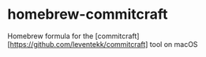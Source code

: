 # homebrew-commitcraft

Homebrew formula for the [commitcraft][https://github.com/leventekk/commitcraft] tool on macOS
